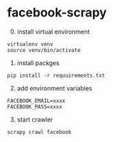 # facebook-scrapy

0. install virtual environment
```
virtualenv venv
source venv/bin/activate
```
1. install packges
```
pip install -r requuirements.txt
```
2. add environment variables
```
FACEBOOK_EMAIL=xxxx
FACEBOOK_PASS=xxxx
```
3. start crawler
```
scrapy crawl facebook
```
